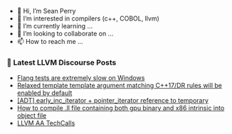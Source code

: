 - 👋 Hi, I’m Sean Perry
- 👀 I’m interested in compilers (c++, COBOL, llvm)
- 🌱 I’m currently learning ...
- 💞️ I’m looking to collaborate on ...
- 📫 How to reach me ...

<!---
s66perry/s66perry is a ✨ special ✨ repository because its `README.md` (this file) appears on your GitHub profile.
You can click the Preview link to take a look at your changes.
--->
### 📕 Latest LLVM Discourse Posts

<!-- DISCOURSE-LLVM:START -->
- [Flang tests are extremely slow on Windows](https://discourse.llvm.org/t/flang-tests-are-extremely-slow-on-windows/78591#post_2)
- [Relaxed template template argument matching C++17/DR rules will be enabled by default](https://discourse.llvm.org/t/relaxed-template-template-argument-matching-c-17-dr-rules-will-be-enabled-by-default/78598#post_1)
- [[ADT] early_inc_iterator + pointer_iterator reference to temporary](https://discourse.llvm.org/t/adt-early-inc-iterator-pointer-iterator-reference-to-temporary/77996#post_9)
- [How to compile .ll file containing both gpu binary and x86 intrinsic into object file](https://discourse.llvm.org/t/how-to-compile-ll-file-containing-both-gpu-binary-and-x86-intrinsic-into-object-file/78536#post_2)
- [LLVM AA TechCalls](https://discourse.llvm.org/t/llvm-aa-techcalls/75569#post_5)
<!-- DISCOURSE-LLVM:END -->
